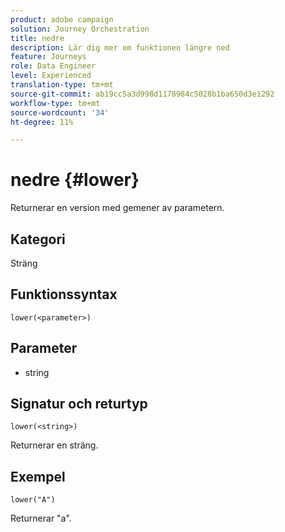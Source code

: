 ```yaml
---
product: adobe campaign
solution: Journey Orchestration
title: nedre
description: Lär dig mer om funktionen längre ned
feature: Journeys
role: Data Engineer
level: Experienced
translation-type: tm+mt
source-git-commit: ab19cc5a3d998d1178984c5028b1ba650d3e1292
workflow-type: tm+mt
source-wordcount: '34'
ht-degree: 11%

---
```



# nedre {#lower}

Returnerar en version med gemener av parametern.

## Kategori

Sträng

## Funktionssyntax

`lower(<parameter>)`

## Parameter

* string

## Signatur och returtyp

`lower(<string>)`

Returnerar en sträng.

## Exempel

`lower("A")`

Returnerar &quot;a&quot;.
